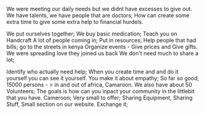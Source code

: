 
We were meeting our daily needs but we didnt  have excesses to give out. We have talents, we have people that are doctors; How can create some extra time to give some extra help to financial hurdels.

We put ourselves together; 
We buy basic medication;
Teach you on Handcraft 
A lot of people coming in; 
Put in resources;
Help people that had bills; 
go to the streets in kenya
Organize events - Give prices and Give gifts.
We were spreading love
they joined us back
We don't need much to share a lot;

Identify who actually need help; 
When you create time and and do it yourself you can see it yourself.
You make it about empathy; So far so good; 
15000 persons - > in and out of africa, Camaroon. 
We also have about 50 Volunteers; 
The goals is how can you inpact your community in the littlebit that you have.
Cameroon; Very small to offer; 
Sharing Equipment, Sharing Stuff, Small section on our website. 
Exchange it; 
